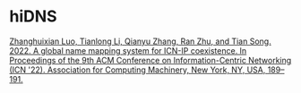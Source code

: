 # hiDNS
[Zhanghuixian Luo, Tianlong Li, Qianyu Zhang, Ran Zhu, and Tian Song. 2022. A global name mapping system for ICN-IP coexistence. In Proceedings of the 9th ACM Conference on Information-Centric Networking (ICN '22). Association for Computing Machinery, New York, NY, USA, 189–191.](https://dl.acm.org/doi/10.1145/3517212.3559492)
